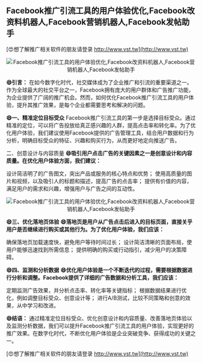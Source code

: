 ## **Facebook推广引流工具的用户体验优化,Facebook改资料机器人,Facebook营销机器人,Facebook发帖助手**

[😍想了解推广相关软件的朋友请登录 http://www.vst.tw](http://www.vst.tw)

 <center><img src="https://vst.tw/MP4/tuiguang/png/2.png" alt="Facebook推广引流工具的用户体验优化,Facebook改资料机器人,Facebook营销机器人,Facebook发帖助手"></center>

**😄引言：**
在如今数字化时代，社交媒体成为了企业推广和引流的重要渠道之一。作为全球最大的社交平台之一，Facebook拥有庞大的用户群体和广告推广功能，为企业提供了广阔的推广机会。然而，如何优化Facebook推广引流工具的用户体验，提升其推广效果，是每个企业都需要思考和解决的问题。

**😄一、精准定位目标受众**
Facebook推广引流工具的第一步是选择目标受众。通过精准的定位，可以将广告投放给真正感兴趣的人群，提高点击率和转化率。为了优化用户体验，我们建议使用Facebook提供的广告管理工具，结合用户数据和行为分析，明确目标受众的特征、兴趣和购买行为，从而更好地定向推送广告。

二、创意设计与内容质量
**😄吸引用户点击广告的关键因素之一是创意设计和内容质量。在优化用户体验方面，我们建议：**

设计简洁明了的广告图文，突出产品或服务的核心特点和优势；
使用高质量的图片和视频，以及吸引人的标题和描述，提高广告的点击率；
提供有价值的内容，满足用户的需求和兴趣，增强用户与广告之间的互动性。

 <center><img src="https://vst.tw/MP4/tuiguang/png/1.png" alt="Facebook推广引流工具的用户体验优化,Facebook改资料机器人,Facebook营销机器人,Facebook发帖助手"></center>

**😄三、优化落地页体验**
**😄落地页是用户从广告点击后进入的目标页面，直接关乎用户是否继续进行购买或其他行为。为了优化用户体验，我们应该：**

确保落地页加载速度快，避免用户等待时间过长；
设计简洁清晰的页面布局，使用户能够迅速找到所需信息；
提供明确的购买或行动指引，减少用户的决策障碍。

**😄四、监测和分析数据**
**😄优化用户体验是一个不断迭代的过程，需要根据数据进行分析和调整。Facebook提供了详细的广告数据和分析工具，我们应该：**

定期监测广告效果，并分析点击率、转化率等关键指标；
根据数据结果进行优化，例如调整目标受众、创意设计等；
进行A/B测试，比较不同策略和创意的效果，从中学习和改进。

**😄结语：**
通过精准定位目标受众、优化创意设计和内容质量、改善落地页体验以及监测分析数据，我们可以提升Facebook推广引流工具的用户体验，实现更好的推广效果。在数字化时代，不断优化用户体验是企业突破竞争、获得成功的关键之一。

[😍想了解推广相关软件的朋友请登录 http://www.vst.tw](http://www.vst.tw)



